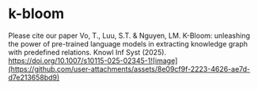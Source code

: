 # k-bloom
Please cite our paper
Vo, T., Luu, S.T. & Nguyen, LM. K-Bloom: unleashing the power of pre-trained language models in extracting knowledge graph with predefined relations. Knowl Inf Syst (2025). https://doi.org/10.1007/s10115-025-02345-1![image](https://github.com/user-attachments/assets/8e09cf9f-2223-4626-ae7d-d7e213658bd9)
